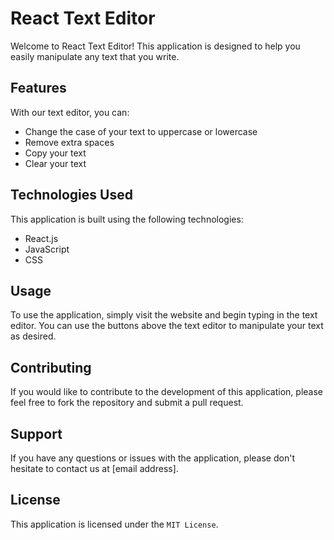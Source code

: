 
# React Text Editor

Welcome to React Text Editor! This application is designed to help you easily manipulate any text that you write.

## Features

With our text editor, you can:

- Change the case of your text to uppercase or lowercase
- Remove extra spaces
- Copy your text
- Clear your text

## Technologies Used

This application is built using the following technologies:

- React.js
- JavaScript
- CSS

## Usage

To use the application, simply visit the website and begin typing in the text editor. You can use the buttons above the text editor to manipulate your text as desired.

## Contributing

If you would like to contribute to the development of this application, please feel free to fork the repository and submit a pull request.

## Support

If you have any questions or issues with the application, please don't hesitate to contact us at [email address].

## License

This application is licensed under the `MIT License`.
